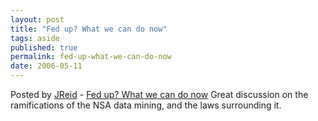 ```yaml
---
layout: post
title: "Fed up? What we can do now"
tags: aside
published: true
permalink: fed-up-what-we-can-do-now
date: 2006-05-11
---
```


Posted  by <a href="http://www.miklb.com/rss/author/JReid">JReid</a> - <a href="http://blog.reidreport.com/2006/05/fed-up-what-we-can-do-now.html">Fed up? What we can do now</a> Great discussion on the ramifications of the NSA data mining, and the laws surrounding it.
